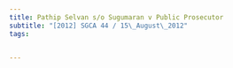 ```yaml
---
title: Pathip Selvan s/o Sugumaran v Public Prosecutor 
subtitle: "[2012] SGCA 44 / 15\_August\_2012"
tags:


---
```


